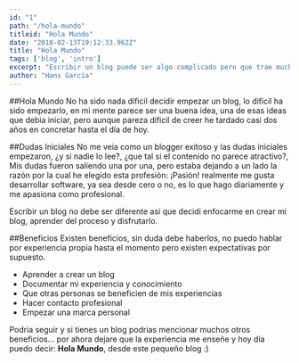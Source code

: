 ```yaml
---
id: "1"
path: "/hola-mundo"
titleid: "Hola Mundo"
date: "2018-02-13T19:12:33.962Z"
title: "Hola Mundo"
tags: ['blog', 'intro']
excerpt: "Escribir un blog puede ser algo complicado pero que trae muchos beneficios, en este post explico los beneficios que espero obtener de escribir un blog.. "
author: "Hans García"
---
```


##Hola Mundo
No ha sido nada dificil decidir empezar un blog, lo difícil ha sido empezarlo, en mi mente parece ser una buena idea, una de esas ideas que debia iniciar, pero aunque pareza dificil de creer he tardado casi dos años en concretar hasta el día de hoy.

##Dudas Iniciales
No me veia como un blogger exitoso y las dudas iniciales empezaron, ¿y si nadie lo lee?, ¿que tal si el contenido no parece atractivo?,
Mis dudas fueron saliendo una por una, pero estaba dejando a un lado la razón por la cual he elegido esta profesión: ¡Pasión! realmente me gusta desarrollar software, ya sea desde cero o no, es lo que hago diariamente y me apasiona como profesional. 

Escribir un blog no debe ser diferente asi que decidi enfocarme en crear mi blog, aprender del proceso y disfrutarlo.

##Beneficios
Existen beneficios, sin duda debe haberlos, no puedo hablar por experiencia propia hasta el momento pero existen expectativas por supuesto.

* Aprender a crear un blog
* Documentar mi experiencia y conocimiento
* Que otras personas se beneficien de mis experiencias
* Hacer contacto profesional
* Empezar una marca personal

Podria seguir y si tienes un blog podrias mencionar muchos otros beneficios... por ahora dejare que la experiencia me enseñe y hoy día puedo decir: **Hola Mundo**, desde este pequeño blog :)